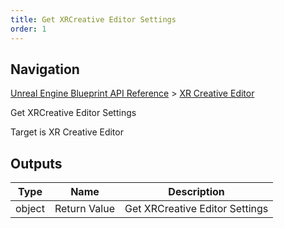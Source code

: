 ```yaml
---
title: Get XRCreative Editor Settings
order: 1
---
```

## Navigation

[Unreal Engine Blueprint API Reference](https://dev.epicgames.com/documentation/en-us/unreal-engine/BlueprintAPI) > [XR Creative Editor](https://dev.epicgames.com/documentation/en-us/unreal-engine/BlueprintAPI/XRCreativeEditor)

Get XRCreative Editor Settings

Target is XR Creative Editor

## Outputs

| Type | Name | Description |
| --- | --- | --- |
| object | Return Value | Get XRCreative Editor Settings |
